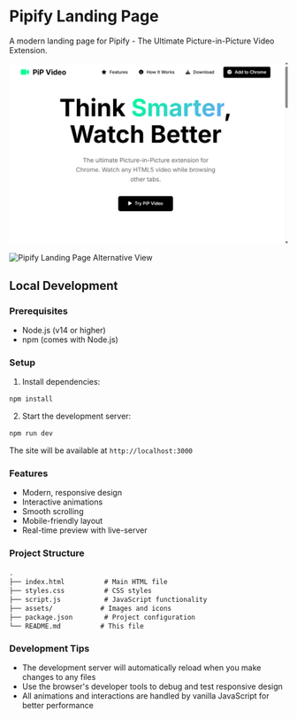 # Pipify Landing Page

A modern landing page for Pipify - The Ultimate Picture-in-Picture Video Extension.

![Pipify Landing Page](./assets/landingpreview.png)

![Pipify Landing Page Alternative View](./assets/landingimage2.png)

## Local Development

### Prerequisites

- Node.js (v14 or higher)
- npm (comes with Node.js)

### Setup

1. Install dependencies:

```bash
npm install
```

2. Start the development server:

```bash
npm run dev
```

The site will be available at `http://localhost:3000`

### Features

- Modern, responsive design
- Interactive animations
- Smooth scrolling
- Mobile-friendly layout
- Real-time preview with live-server

### Project Structure

```
.
├── index.html          # Main HTML file
├── styles.css          # CSS styles
├── script.js           # JavaScript functionality
├── assets/            # Images and icons
├── package.json        # Project configuration
└── README.md          # This file
```

### Development Tips

- The development server will automatically reload when you make changes to any files
- Use the browser's developer tools to debug and test responsive design
- All animations and interactions are handled by vanilla JavaScript for better performance
